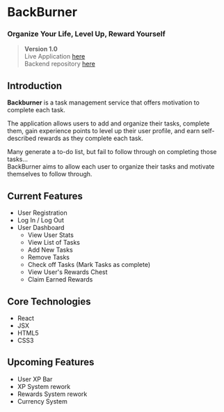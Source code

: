 # BackBurner
### Organize Your Life, Level Up, Reward Yourself

> **Version 1.0**</br>
> Live Application [here](https://backburner.now.sh)</br>
> Backend repository [here](https://github.com/nickjlee/backburner-server)

## Introduction

**Backburner** is a task management service that offers motivation to complete each task.

The application allows users to add and organize their tasks, complete them, gain experience points to level up their user profile, and earn self-described rewards as they complete each task.

Many generate a to-do list, but fail to follow through on completing those tasks...</br>
BackBurner aims to allow each user to organize their tasks and motivate themselves to follow through.

## Current Features

- User Registration
- Log In / Log Out
- User Dashboard
  * View User Stats
  * View List of Tasks
  * Add New Tasks
  * Remove Tasks
  * Check off Tasks (Mark Tasks as complete)
  * View User's Rewards Chest
  * Claim Earned Rewards

## Core Technologies

- React
- JSX
- HTML5
- CSS3

## Upcoming Features

- User XP Bar
- XP System rework
- Rewards System rework
- Currency System